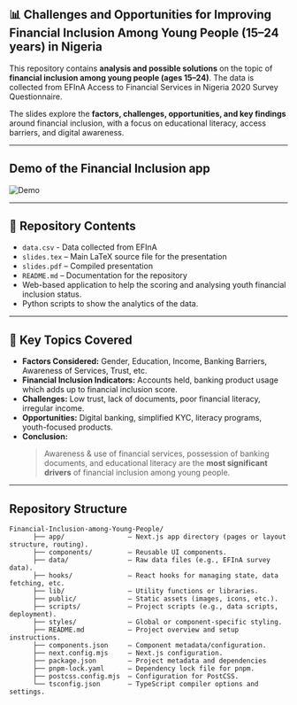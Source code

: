## 📊 Challenges and Opportunities for Improving Financial Inclusion Among Young People (15–24 years) in Nigeria

This repository contains **analysis and possible solutions** on the topic of **financial inclusion among young people (ages 15–24)**.  The data is collected from EFInA Access to Financial Services in Nigeria 2020 Survey Questionnaire. 

The slides explore the **factors, challenges, opportunities, and key findings** around financial inclusion, with a focus on educational literacy, access barriers, and digital awareness.  

---
## Demo of the Financial Inclusion app 

![Demo](https://github.com/Horlar-1st/Financial-Inclusion-among-Young-People/blob/main/financial_inclusion_demo1.gif)

---
## 📂 Repository Contents
- `data.csv` - Data collected from EFInA
- `slides.tex` – Main LaTeX source file for the presentation
- `slides.pdf` – Compiled presentation
- `README.md` – Documentation for the repository 
- Web-based application to help the scoring and analysing youth financial inclusion status.
- Python scripts to show the analytics of the data.
 
---

## 📝 Key Topics Covered
- **Factors Considered:** Gender, Education, Income, Banking Barriers, Awareness of Services, Trust, etc.  
- **Financial Inclusion Indicators:** Accounts held, banking product usage which adds up to financial inclusion score.  
- **Challenges:** Low trust, lack of documents, poor financial literacy, irregular income.  
- **Opportunities:** Digital banking, simplified KYC, literacy programs, youth-focused products.  
- **Conclusion:**  
  > Awareness & use of financial services, possession of banking documents, and educational literacy are the **most significant drivers** of financial inclusion among young people.  

---

##  Repository Structure
```
Financial-Inclusion-among-Young-People/
      ├── app/                – Next.js app directory (pages or layout structure, routing).
      ├── components/         – Reusable UI components.
      ├── data/               – Raw data files (e.g., EFInA survey data).
      ├── hooks/              – React hooks for managing state, data fetching, etc.
      ├── lib/                – Utility functions or libraries.
      ├── public/             – Static assets (images, icons, etc.).
      ├── scripts/            – Project scripts (e.g., data scripts, deployment).
      ├── styles/             – Global or component-specific styling.
      ├── README.md           – Project overview and setup instructions.
      ├── components.json     – Component metadata/configuration.
      ├── next.config.mjs     – Next.js configuration.
      ├── package.json        – Project metadata and dependencies
      ├── pnpm-lock.yaml      – Dependency lock file for pnpm.
      ├── postcss.config.mjs  – Configuration for PostCSS.
      └── tsconfig.json       – TypeScript compiler options and settings.
```
